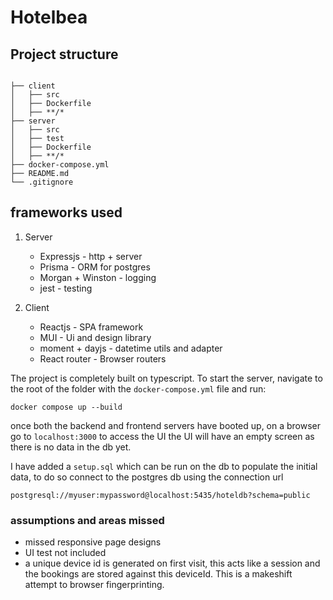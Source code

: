 # Hotelbea

## Project structure

```

├── client
│   ├── src
│   ├── Dockerfile
│   ├── **/*
├── server
│   ├── src
│   ├── test
│   ├── Dockerfile
│   ├── **/*
├── docker-compose.yml
├── README.md
└── .gitignore
```

## frameworks used

1. Server

   - Expressjs - http + server
   - Prisma - ORM for postgres
   - Morgan + Winston - logging
   - jest - testing

2. Client
   - Reactjs - SPA framework
   - MUI - Ui and design library
   - moment + dayjs - datetime utils and adapter
   - React router - Browser routers

The project is completely built on typescript.
To start the server, navigate to the root of the folder with the `docker-compose.yml` file and run:

```
docker compose up --build
```

once both the backend and frontend servers have booted up, on a browser go to `localhost:3000` to access the UI
the UI will have an empty screen as there is no data in the db yet.

I have added a `setup.sql` which can be run on the db to populate the initial data, to do so connect to the postgres db using the connection url

```
postgresql://myuser:mypassword@localhost:5435/hoteldb?schema=public
```

### assumptions and areas missed

- missed responsive page designs
- UI test not included
- a unique device id is generated on first visit, this acts like a session and the bookings are stored against this deviceId. This is a makeshift attempt to browser fingerprinting.
